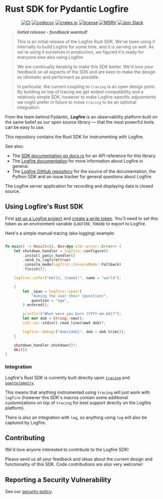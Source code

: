 # Rust SDK for Pydantic Logfire

<p align="center">
  <a href="https://github.com/pydantic/logfire-rust/actions?query=event%3Apush+branch%3Amain+workflow%3ACI"><img src="https://github.com/pydantic/logfire-rust/actions/workflows/main.yml/badge.svg?event=push" alt="CI" /></a>
  <a href="https://codecov.io/gh/pydantic/logfire-rust"><img src="https://codecov.io/gh/pydantic/logfire-rust/graph/badge.svg?token=735CNGCGFD" alt="codecov" /></a>
  <a href="https://crates.io/crates/logfire"><img src="https://img.shields.io/crates/v/logfire.svg?logo=rust" alt="crates.io" /></a>
  <a href="https://github.com/pydantic/logfire-rust/blob/main/LICENSE"><img src="https://img.shields.io/github/license/pydantic/logfire-rust.svg" alt="license" /></a>
  <a href="https://github.com/pydantic/logfire"><img src="https://img.shields.io/crates/msrv/logfire.svg?logo=rust" alt="MSRV" /></a>
  <a href="https://logfire.pydantic.dev/docs/join-slack/"><img src="https://img.shields.io/badge/Slack-Join%20Slack-4A154B?logo=slack" alt="Join Slack" /></a>
</p>

> ***Initial release - feedback wanted!***
>
> This is an initial release of the Logfire Rust SDK. We've been using it internally to build Logfire for some time, and it is serving us well. As we're using it ourselves in production, we figured it's ready for everyone else also using Logfire.
>
> We are continually iterating to make this SDK better. We'd love your feedback on all aspects of the SDK and are keen to make the design as idiomatic and performant as possible.
>
> In particular, the current coupling to `tracing` is an open design point. By building on top of tracing we get widest compatibility and a relatively simple SDK, however to make Logfire-specific adjustments we might prefer in future to move `tracing` to be an optional integration.

From the team behind Pydantic, **Logfire** is an observability platform built on the same belief as our
open source library — that the most powerful tools can be easy to use.

This repository contains the Rust SDK for instrumenting with Logfire.

See also:
 - The [SDK documentation on docs.rs](https://docs.rs/logfire) for an API reference for this library.
 - The [Logfire documentation](https://logfire.pydantic.dev/docs/) for more information about Logfire in general.
 - The [Logfire GitHub repository](https://github.com/pydantic/logfire) for the source of the documentation, the Python SDK and an issue tracker for general questions about Logfire.

The Logfire server application for recording and displaying data is closed source.

## Using Logfire's Rust SDK

First [set up a Logfire project](https://logfire.pydantic.dev/docs/#logfire) and [create a write token](https://logfire.pydantic.dev/docs/how-to-guides/create-write-tokens/). You'll need to set this token as an environment variable (`LOGFIRE_TOKEN`) to export to Logfire.

Here's a simple manual tracing (aka logging) example:

```rust

fn main() -> Result<(), Box<dyn std::error::Error>> {
    let shutdown_handler = logfire::configure()
        .install_panic_handler()
        .send_to_logfire(true)
        .console_mode(logfire::ConsoleMode::Fallback)
        .finish()?;

    logfire::info!("Hello, {name}!", name = "world");

    {
        let _span = logfire::span!(
            "Asking the user their {question}",
            question = "age",
        ).entered();

        println!("When were you born [YYYY-mm-dd]?");
        let mut dob = String::new();
        std::io::stdin().read_line(&mut dob)?;

        logfire::debug!("dob={dob}", dob = dob.trim());
    }

    shutdown_handler.shutdown()?;
    Ok(())
}
```

### Integration

Logfire's Rust SDK is currently built directly upon [`tracing`](https://docs.rs/tracing/latest/tracing/) and [`opentelemetry`](https://github.com/open-telemetry/opentelemetry-rust/).

This means that anything instrumented using `tracing` will just work with `logfire` (however this SDK's macros contain some additional customizations on top of `tracing` for best support directly on the Logfire platform).

There is also an integration with `log`, so anything using `log` will also be captured by Logfire.

## Contributing

We'd love anyone interested to contribute to the Logfire SDK!

Please send us all your feedback and ideas about the current design and functionality of this SDK. Code contributions are also very welcome!

## Reporting a Security Vulnerability

See our [security policy](https://github.com/pydantic/logfire-rust/security).
